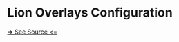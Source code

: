 # Lion Overlays Configuration

[=> See Source <=](../../../docs/fundamentals/systems/overlays/configuration.md)
